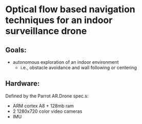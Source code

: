 # Optical flow based navigation techniques for an indoor surveillance drone

## Goals:
* autonomous exploration of an indoor environment
    * i.e., obstacle avoidance and wall following or centering

## Hardware:
Defined by the Parrot AR.Drone spec.s:
* ARM cortex A8 + 128mb ram
* 2 1280x720 color video cameras
* IMU


